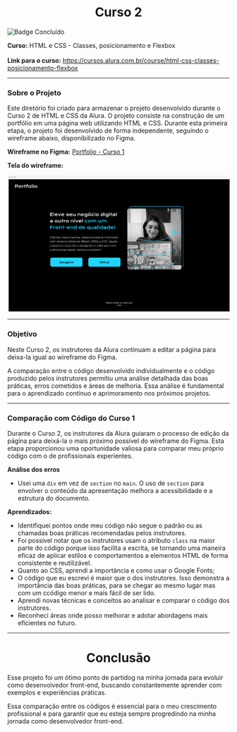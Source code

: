 <h1 align="center">Curso 2</h1> 

![Badge Concluído](http://img.shields.io/static/v1?label=STATUS&message=CONCLUÍDO&color=GREEN&style=for-the-badge)



**Curso:**  HTML e CSS - Classes, posicionamento e Flexbox  
<br>
**Link para o curso:** https://cursos.alura.com.br/course/html-css-classes-posicionamento-flexbox



---
### Sobre o Projeto

Este diretório foi criado para armazenar o projeto desenvolvido durante o Curso 2 de HTML e CSS da Alura. O projeto consiste na construção de um portfólio em uma página web utilizando HTML e CSS. Durante esta primeira etapa, o projeto foi desenvolvido de forma independente, seguindo o wireframe abaixo, disponibilizado no Figma.

**Wireframe no Figma:** [Portfolio - Curso 1](https://www.figma.com/file/9ad4z4glKk33O2eDNjDXlS/Portfolio---Curso-1-(Copy)?type=design&node-id=0%3A1&mode=design&t=4zJDngQmnwDNmP9P-1)

**Tela do wireframe:**

<p align="center">
    <img src="https://github.com/JoaoLuizDev/Formacao-Front-End-Alura/blob/main/1-%20HTML%20e%20CSS%20-%20ambientes%20de%20desenvolvimento%2C%20estrutura%20de%20arquivos%20e%20tags/imagens/tela%20figma.png" alt="Wireframe do Figma">
</p>

---
### Objetivo

Neste Curso 2, os instrutores da Alura continuam a editar a página para deixa-la igual ao wireframe do Figma.  

A comparação entre o código desenvolvido individualmente e o código produzido pelos instrutores permitiu uma análise detalhada das boas práticas, erros cometidos e áreas de melhoria. Essa análise é fundamental para o aprendizado contínuo e aprimoramento nos próximos projetos.

---
### Comparação com Código do Curso 1

Durante o Curso 2, os instrutores da Alura guiaram o processo de edição da página para deixá-la o mais próximo possível do wireframe do Figma. Esta etapa proporcionou uma oportunidade valiosa para comparar meu próprio código com o de profissionais experientes.

**Análise dos erros**
- Usei uma ```div``` em vez de ```section``` no ```main```. O uso de ```section``` para envolver o conteúdo da apresentação melhora a acessibilidade e a estrutura do documento.
  
**Aprendizados:**

- Identifiquei pontos onde meu código não segue o padrão ou as chamadas boas práticas recomendadas pelos instrutores.
- Foi possível notar que os instrutores usam o atributo ```class``` na maior parte do código porque isso facilita a escrita, se tornando uma maneira eficaz de aplicar estilos e comportamentos a elementos HTML de forma consistente e reutilizável.
- Quanto ao CSS, aprendi a importância e como usar o Google Fonts;
- O código que eu escrevi é maior que o dos instrutores. Isso demonstra a importância das boas práticas, para se chegar ao mesmo lugar mas com um ccódigo menor e mais fácil de ser lido.
- Aprendi novas técnicas e conceitos ao analisar e comparar o código dos instrutores.
- Reconheci áreas onde posso melhorar e adotar abordagens mais eficientes no futuro.

---
<h1 align="center">Conclusão</h1> 

Esse projeto foi um ótimo ponto de partidog na minha jornada para evoluir como desenvolvedor front-end, buscando constantemente aprender com exemplos e experiências práticas.

Essa comparação entre os códigos é essencial para o meu crescimento profissional e para garantir que eu esteja sempre progredindo na minha jornada como desenvolvedor front-end.
